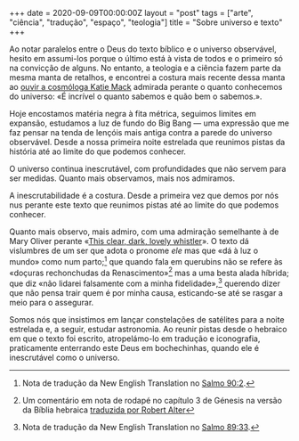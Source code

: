 +++
date = 2020-09-09T00:00:00Z
layout = "post"
tags = ["arte", "ciência", "tradução", "espaço", "teologia"]
title = "Sobre universo e texto"
+++

Ao notar paralelos entre o Deus do texto bíblico e o universo observável, hesito em assumi-los porque o último está à vista de todos e o primeiro só na convicção de alguns. No entanto, a teologia e a ciência fazem parte da mesma manta de retalhos, e encontrei a costura mais recente dessa manta ao [ouvir a cosmóloga Katie Mack](https://www.sciencefriday.com/segments/cosmic-apocalypse/) admirada perante o quanto conhecemos do universo: «É incrível o quanto sabemos e quão bem o sabemos.».

Hoje encostamos matéria negra à fita métrica, seguimos limites em expansão, estudamos a luz de fundo do Big Bang — uma expressão que me faz pensar na tenda de lençóis mais antiga contra a parede do universo observável. Desde a nossa primeira noite estrelada que reunimos pistas da história até ao limite do que podemos conhecer.

O universo continua inescrutável, com profundidades que não servem para ser medidas. Quanto mais observamos, mais nos admiramos.

A inescrutabilidade é a costura. Desde a primeira vez que demos por nós nus perante este texto que reunimos pistas até ao limite do que podemos conhecer.

Quanto mais observo, mais admiro, com uma admiração semelhante à de Mary Oliver perante «[This clear, dark, lovely whistler](https://news.sunybroome.edu/buzz/the-monday-poem-the-whistler-by-mary-oliver/)». O texto dá vislumbres de um ser que adota o pronome _ele_ mas que «dá à luz o mundo» como num parto;[^1] que quando fala em querubins não se refere às «doçuras rechonchudas da Renascimento»[^2] mas a uma besta alada híbrida; que diz «não lidarei falsamente com a minha fidelidade»,[^3] querendo dizer que não pensa trair quem é por minha causa, esticando-se até se rasgar a meio para o assegurar.

Somos nós que insistimos em lançar constelações de satélites para a noite estrelada e, a seguir, estudar astronomia. Ao reunir pistas desde o hebraico em que o texto foi escrito, atropelámo-lo em tradução e iconografia, praticamente enterrando este Deus em bochechinhas, quando ele é inescrutável como o universo.

[^1]: Nota de tradução da New English Translation no [Salmo 90:2](https://www.bible.com/107/psa.90.2.net).

[^2]: Um comentário em nota de rodapé no capítulo 3 de Génesis na versão da Bíblia hebraica [traduzida por Robert Alter](https://en.m.wikipedia.org/wiki/Hebrew_Bible_(Alter))

[^3]: Nota de tradução da New English Translation no [Salmo 89:33](https://www.bible.com/107/psa.89.33.net).
